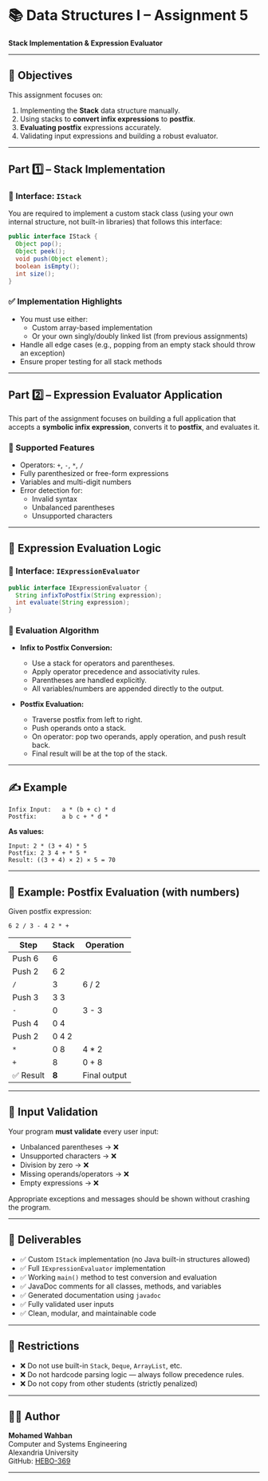 # 📚 Data Structures I – Assignment 5   
**Stack Implementation & Expression Evaluator**

---


## 📌 Objectives
This assignment focuses on:
1. Implementing the **Stack** data structure manually.
2. Using stacks to **convert infix expressions** to **postfix**.
3. **Evaluating postfix** expressions accurately.
4. Validating input expressions and building a robust evaluator.

---

## Part 1️⃣ – Stack Implementation

### 🔧 Interface: `IStack`

You are required to implement a custom stack class (using your own internal structure, not built-in libraries) that follows this interface:

```java
public interface IStack {
  Object pop();
  Object peek();
  void push(Object element);
  boolean isEmpty();
  int size();
}
```

### ✅ Implementation Highlights
- You must use either:
  - Custom array-based implementation
  - Or your own singly/doubly linked list (from previous assignments)
- Handle all edge cases (e.g., popping from an empty stack should throw an exception)
- Ensure proper testing for all stack methods

---

## Part 2️⃣ – Expression Evaluator Application

This part of the assignment focuses on building a full application that accepts a **symbolic infix expression**, converts it to **postfix**, and evaluates it.

### 🧮 Supported Features
- Operators: `+`, `-`, `*`, `/`
- Fully parenthesized or free-form expressions
- Variables and multi-digit numbers
- Error detection for:
  - Invalid syntax
  - Unbalanced parentheses
  - Unsupported characters

---

## 📐 Expression Evaluation Logic

### 📘 Interface: `IExpressionEvaluator`

```java
public interface IExpressionEvaluator {
  String infixToPostfix(String expression);
  int evaluate(String expression);
}
```

### 🧠 Evaluation Algorithm

- **Infix to Postfix Conversion:**
  - Use a stack for operators and parentheses.
  - Apply operator precedence and associativity rules.
  - Parentheses are handled explicitly.
  - All variables/numbers are appended directly to the output.

- **Postfix Evaluation:**
  - Traverse postfix from left to right.
  - Push operands onto a stack.
  - On operator: pop two operands, apply operation, and push result back.
  - Final result will be at the top of the stack.

---

## ✍️ Example

```
Infix Input:   a * (b + c) * d
Postfix:       a b c + * d *
```

**As values:**

```
Input: 2 * (3 + 4) * 5
Postfix: 2 3 4 + * 5 *
Result: ((3 + 4) × 2) × 5 = 70
```

---

## 🧪 Example: Postfix Evaluation (with numbers)

Given postfix expression:  
```
6 2 / 3 - 4 2 * +
```

| Step | Stack            | Operation      |
|------|------------------|----------------|
| Push 6       | 6                |              |
| Push 2       | 6 2              |              |
| `/`          | 3                | 6 / 2        |
| Push 3       | 3 3              |              |
| `-`          | 0                | 3 - 3        |
| Push 4       | 0 4              |              |
| Push 2       | 0 4 2            |              |
| `*`          | 0 8              | 4 * 2        |
| `+`          | 8                | 0 + 8        |
| ✅ Result    | **8**            | Final output |

---

## 🧷 Input Validation

Your program **must validate** every user input:

- Unbalanced parentheses → ❌
- Unsupported characters → ❌
- Division by zero → ❌
- Missing operands/operators → ❌
- Empty expressions → ❌

Appropriate exceptions and messages should be shown without crashing the program.

---

## 🧰 Deliverables

- ✅ Custom `IStack` implementation (no Java built-in structures allowed)
- ✅ Full `IExpressionEvaluator` implementation
- ✅ Working `main()` method to test conversion and evaluation
- ✅ JavaDoc comments for all classes, methods, and variables
- ✅ Generated documentation using `javadoc`
- ✅ Fully validated user inputs
- ✅ Clean, modular, and maintainable code

---

## 🚫 Restrictions

- ❌ Do not use built-in `Stack`, `Deque`, `ArrayList`, etc.
- ❌ Do not hardcode parsing logic — always follow precedence rules.
- ❌ Do not copy from other students (strictly penalized)

---

## 👨‍💻 Author

**Mohamed Wahban**  
Computer and Systems Engineering  
Alexandria University  
GitHub: [HEBO-369](https://github.com/HEBO-369)

---
